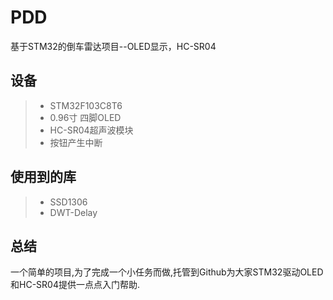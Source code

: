 # PDD
 基于STM32的倒车雷达项目--OLED显示，HC-SR04
## 设备 
> * STM32F103C8T6
> * 0.96寸 四脚OLED
> * HC-SR04超声波模块 
> * 按钮产生中断
## 使用到的库 
> * SSD1306 
> * DWT-Delay 
## 总结 
一个简单的项目,为了完成一个小任务而做,托管到Github为大家STM32驱动OLED和HC-SR04提供一点点入门帮助. 
